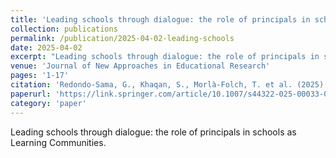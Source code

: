 ```yaml
---
title: 'Leading schools through dialogue: the role of principals in schools as Learning Communities'
collection: publications
permalink: /publication/2025-04-02-leading-schools
date: 2025-04-02
excerpt: "Leading schools through dialogue: the role of principals in schools as Learning Communities."
venue: 'Journal of New Approaches in Educational Research'
pages: '1-17'
citation: 'Redondo-Sama, G., Khaqan, S., Morlà-Folch, T. et al. (2025). Leading schools through dialogue: the role of principals in schools as Learning Communities.'
paperurl: 'https://link.springer.com/article/10.1007/s44322-025-00033-0#citeas'
category: 'paper'
---
```


Leading schools through dialogue: the role of principals in schools as Learning Communities.
